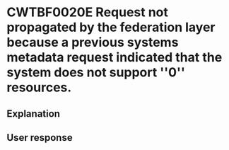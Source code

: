 # CWTBF0020E Request not propagated by the federation layer because a previous systems metadata request indicated that the system does not support ''0'' resources.

## Explanation

## User response